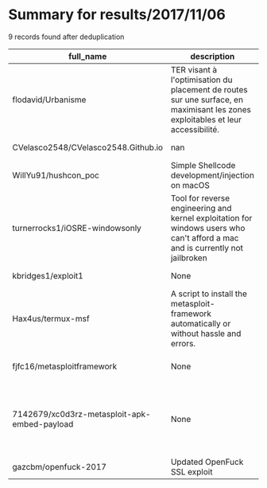 
# Summary for results/2017/11/06
    
9 records found after deduplication

| full_name | description | html_url | matched_list | matched_count | pushed_at | size | stargazers_count | language | forks_count | vul_ids |
|----------------------------------------------|---------------------------------------------------------------------------------------------------------------------------------|-----------------------------------------------------------------|-----------------------------------------------------------------------------|-----------------|---------------------------|--------|--------------------|------------|---------------|-----------|
| flodavid/Urbanisme | TER visant à l'optimisation du placement de routes sur une surface, en maximisant les zones exploitables et leur accessibilité. | https://github.com/flodavid/Urbanisme | ['exploit'] | 1 | 2017-11-06 18:37:27+00:00 | 26557 | 1 | C++ | 1 | [] |
| CVelasco2548/CVelasco2548.Github.io | nan | https://github.com/CVelasco2548/CVelasco2548.Github.io | ['cve-2'] | 1 | 2017-11-06 01:29:39+00:00 | 135098 | 0 | HTML | 0 | [] |
| WillYu91/hushcon_poc | Simple Shellcode development/injection on macOS | https://github.com/WillYu91/hushcon_poc | ['shellcode'] | 1 | 2017-11-06 00:02:43+00:00 | 20 | 9 | C++ | 7 | [] |
| turnerrocks1/iOSRE-windowsonly | Tool for reverse engineering and kernel exploitation for windows users who can't afford a mac and is currently not jailbroken | https://github.com/turnerrocks1/iOSRE-windowsonly | ['exploit'] | 1 | 2017-11-06 03:17:11+00:00 | 28044 | 0 | | 0 | [] |
| kbridges1/exploit1 | None | https://github.com/kbridges1/exploit1 | ['exploit'] | 1 | 2017-11-06 03:05:23+00:00 | 0 | 0 | | 0 | [] |
| Hax4us/termux-msf | A script to install the metasploit-framework automatically or without hassle and errors. | https://github.com/Hax4us/termux-msf | ['metasploit module OR payload'] | 1 | 2017-11-06 06:03:09+00:00 | 2 | 23 | Shell | 10 | [] |
| fjfc16/metasploitframework | None | https://github.com/fjfc16/metasploitframework | ['metasploit module OR payload'] | 1 | 2017-11-06 10:58:04+00:00 | 0 | 0 | | 0 | [] |
| 7142679/xc0d3rz-metasploit-apk-embed-payload | None | https://github.com/7142679/xc0d3rz-metasploit-apk-embed-payload | ['metasploit module OR metasploit payload', 'metasploit module OR payload'] | 2 | 2017-11-06 17:41:52+00:00 | 0 | 0 | | 0 | [] |
| gazcbm/openfuck-2017 | Updated OpenFuck SSL exploit | https://github.com/gazcbm/openfuck-2017 | ['exploit'] | 1 | 2017-11-06 22:55:51+00:00 | 25 | 4 | C | 0 | [] |
